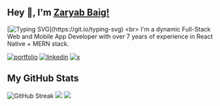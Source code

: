 ## Hey 👋, I'm [Zaryab Baig!](https://kinfish-owns-computer.vercel.app)
[![Typing SVG](https://readme-typing-svg.herokuapp.com?font=Open+Sans&weight=700&size=24&duration=2500&pause=1000&color=4493F8&repeat=true&width=350&height=35&lines=Full-Stack+Web+dev;Mobile+App+dev;7%2B+years+experience.)](https://git.io/typing-svg) <br>
I'm a dynamic Full-Stack Web and Mobile App Developer with over 7 years of experience in React Native + MERN stack.

[![portfolio](https://img.shields.io/badge/my_portfolio-orange?style=for-the-badge&logo=ko-fi&logoColor=white)](https://katherineoelsner.com/) [![linkedin](https://img.shields.io/badge/linkedin-0A66C2?style=for-the-badge&logo=linkedin&logoColor=white)](https://www.linkedin.com/) [![x](https://img.shields.io/badge/X-black?style=for-the-badge&logo=x&logoColor=white)](https://x.com/)

<div>
  <h2> My GitHub Stats </h2>
<img src="https://streak-stats.demolab.com?user=Mirza-Zaryab&theme=github_dark&hide_border=true&background=000" alt="GitHub Streak" />
<img src="https://github-readme-stats.vercel.app/api/top-langs/?username=Mirza-Zaryab&layout=compact&show_icons=true&theme=aura&hide_border=true&bg_color=000&langs_count=8">
<img src="https://github-readme-stats.vercel.app/api?username=Mirza-Zaryab&show_icons=true&theme=aura&hide_border=true&bg_color=000">
</div>
